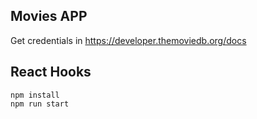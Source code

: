 ## Movies APP
Get credentials in https://developer.themoviedb.org/docs

## React Hooks

```
npm install
npm run start
```
